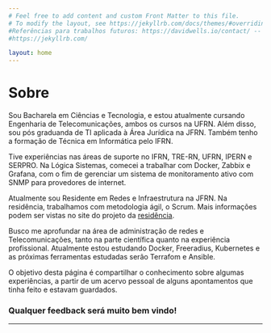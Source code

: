 ```yaml
---
# Feel free to add content and custom Front Matter to this file.
# To modify the layout, see https://jekyllrb.com/docs/themes/#overriding-theme-defaults
#Referências para trabalhos futuros: https://davidwells.io/contact/ -- inserir parte de contato
#https://jekyllrb.com/

layout: home
---
```

# Sobre

Sou Bacharela em Ciências e Tecnologia, e estou atualmente cursando Engenharia de Telecomunicações, ambos os cursos na UFRN. Além disso, sou pós graduanda de TI aplicada à Área Jurídica na JFRN. Também tenho a formação de Técnica em Informática pelo IFRN.

Tive experiências nas áreas de suporte no IFRN, TRE-RN, UFRN, IPERN e SERPRO. 
Na Lógica Sistemas, comecei a trabalhar com Docker, Zabbix e Grafana, com o fim de gerenciar um sistema de monitoramento ativo com SNMP para provedores de internet. 

Atualmente sou Residente em Redes e Infraestrutura na JFRN. Na residência, trabalhamos com metodologia ágil, o Scrum. Mais informações podem ser vistas no site do projeto da [residência](https://residencia.jfrn.jus.br/).

Busco me aprofundar na área de administração de redes e Telecomunicações, tanto na parte científica quanto na experiência profissional. Atualmente estou estudando Docker, Freeradius, Kubernetes e as próximas ferramentas estudadas serão Terrafom e Ansible.

O objetivo desta página é compartilhar o conhecimento sobre algumas experiências, a partir de um acervo pessoal de alguns apontamentos que tinha feito e estavam guardados.

### Qualquer feedback será muito bem vindo! 

***
&nbsp;